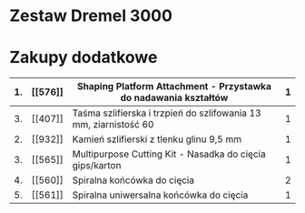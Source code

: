 
# Zestaw Dremel 3000

# Zakupy dodatkowe


| 1.  | [[576]] | Shaping Platform Attachment - Przystawka do nadawania kształtów  | 1   |
| --- | ------- | ---------------------------------------------------------------- | --- |
| 3.  | [[407]] | Taśma szlifierska i trzpień do szlifowania 13 mm, ziarnistość 60 | 1   |
| 2.  | [[932]] | Kamień szlifierski z tlenku glinu 9,5 mm                         | 1   |
| 3.  | [[565]] | Multipurpose Cutting Kit - Nasadka do cięcia gips/karton         | 1   |
| 4.  | [[560]] | Spiralna końcówka do cięcia                                      | 2   |
| 5.  | [[561]] | Spiralna uniwersalna końcówka do cięcia                          | 1   |


